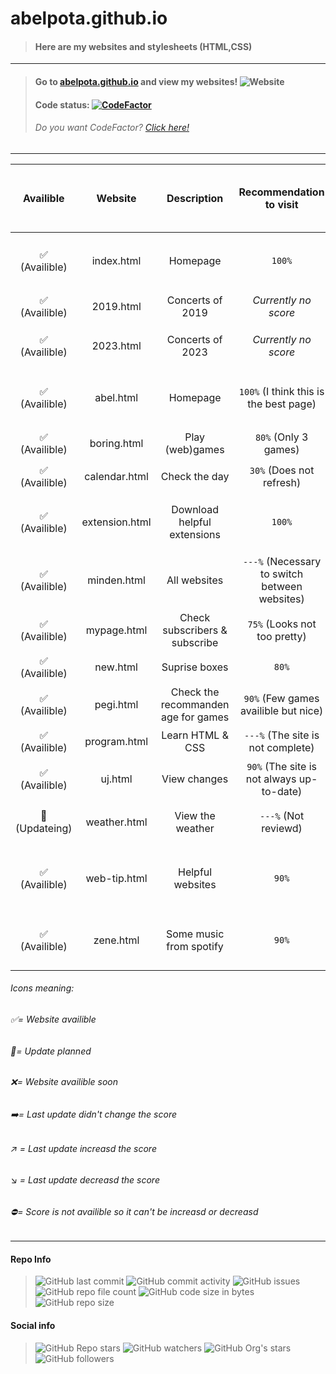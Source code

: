 # abelpota.github.io
> #### Here are my websites and stylesheets (HTML,CSS)
---
> #### Go to [abelpota.github.io](https://abelpota.github.io "My homepage") and view my websites! ![Website](https://img.shields.io/website?down_color=red&down_message=offline&up_color=brightgreen&up_message=online&url=https%3A%2F%2Fabelpota.github.io)
> #### Code status: [![CodeFactor](https://www.codefactor.io/repository/github/abelpota/abelpota.github.io/badge)](https://www.codefactor.io/repository/github/abelpota/abelpota.github.io)
> ###### *Do you want CodeFactor? [Click here!](https://github.com/marketplace/codefactor)*
---
|Availible                                 | Website       | Description                         | Recommendation to visit                       | Last update (DD-MM-YY)                   |
|:----------------------------------------:| :-----------: |:-----------------------------------:| :--------------------------------------------:|:----------------------------------------:|
|:white_check_mark: (Availible)            | index.html    | Homepage                            | `100%`                                        |:arrow_right: (01-08-22)                  |
|:white_check_mark: (Availible)            | 2019.html     | Concerts of 2019                    | *Currently no score*                          |:no_entry: (xx-xx-xx)                     |
|:white_check_mark: (Availible)            | 2023.html     | Concerts of 2023                    | *Currently no score*                          |:no_entry: (18-10-22)                     |
|:white_check_mark: (Availible)            | abel.html     | Homepage                            | `100%` (I think this is the best page)        |:arrow_right: (19-12-22)                  |
|:white_check_mark: (Availible)            | boring.html   | Play (web)games                     | `80%` (Only 3 games)                          |:arrow_right: (xx-xx-xx)                  |
|:white_check_mark: (Availible)            | calendar.html | Check the day                       | `30%` (Does not refresh)                      |:arrow_right: (xx-xx-xx)                  |
|:white_check_mark: (Availible)            | extension.html| Download helpful extensions         | `100%`                                        |:arrow_right: (01-08-22)                  |
|:white_check_mark: (Availible)            | minden.html   | All websites                        | `---%` (Necessary to switch between websites) |:arrow_right: (30-08-22)                  |
|:white_check_mark: (Availible)            | mypage.html   | Check subscribers & subscribe       | `75%` (Looks not too pretty)                  |:arrow_right: (xx-xx-xx)                  |
|:white_check_mark: (Availible)            | new.html      | Suprise boxes                       | `80%`                                         |:arrow_right: (xx-xx-xx)                  |
|:white_check_mark: (Availible)            | pegi.html     | Check the recommanden age for games | `90%` (Few games availible but nice)          |:arrow_right: (xx-xx-xx)                  |
|:white_check_mark: (Availible)            | program.html  | Learn HTML & CSS                    | `---%` (The site is not complete)             |:arrow_right: (xx-xx-xx)                  |
|:white_check_mark: (Availible)            | uj.html       | View changes                        | `90%` (The site is not always up-to-date)     |:arrow_right: (xx-xx-xx)                  |
|:arrows_counterclockwise: (Updateing)     | weather.html  | View the weather                    | `---%` (Not reviewd)                          |:no_entry: (19-12-22)                     |
|:white_check_mark: (Availible)            | web-tip.html  | Helpful websites                    | `90%`                                         |:arrow_upper_right: {Last +90%} (02-08-22)|
|:white_check_mark: (Availible)            | zene.html     | Some music from spotify             | `90%`                                         |:arrow_right: (29-08-22)                  |

###### Icons meaning: 
###### :white_check_mark:= Website availible 
###### :arrows_counterclockwise:= Update planned  
###### :x:= Website availible soon 
###### :arrow_right:= Last update didn't change the score 
###### :arrow_upper_right: = Last update increasd the score 
###### :arrow_lower_right: = Last update decreasd the score
###### :no_entry:= Score is not availible so it can't be increasd or decreasd
---
 #### Repo Info
> ![GitHub last commit](https://img.shields.io/github/last-commit/abelpota/abelpota.github.io?logo=github)
> ![GitHub commit activity](https://img.shields.io/github/commit-activity/w/abelpota/abelpota.github.io?logo=github)
> ![GitHub issues](https://img.shields.io/github/issues/abelpota/abelpota.github.io?logo=github)
> ![GitHub repo file count](https://img.shields.io/github/directory-file-count/abelpota/abelpota.github.io?label=files%20in%20abelpota.github.io&logo=github)
> ![GitHub code size in bytes](https://img.shields.io/github/languages/code-size/abelpota/abelpota.github.io?logo=github)
> ![GitHub repo size](https://img.shields.io/github/repo-size/abelpota/abelpota.github.io?logo=github)
#### Social info
> ![GitHub Repo stars](https://img.shields.io/github/stars/abelpota/abelpota.github.io?label=Repo%20stars&style=social)
> ![GitHub watchers](https://img.shields.io/github/watchers/abelpota/abelpota.github.io?label=Repo%20watchers&style=social)
> ![GitHub Org's stars](https://img.shields.io/github/stars/abelpota?label=My%20profile%27s%20stars&style=social)
> ![GitHub followers](https://img.shields.io/github/followers/abelpota?label=My%20followers&style=social)
